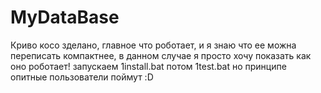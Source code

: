 # MyDataBase
Криво косо зделано, главное что роботает, и я знаю что ее можна переписать компактнее, в данном случае я просто хочу показать как оно роботает!
запускаем 1install.bat 
потом 1test.bat но принципе опитные пользователи поймут :D
